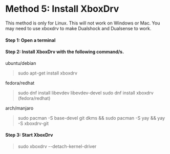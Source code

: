 
# Method 5: Install XboxDrv

This method is only for Linux. This will not work on Windows or Mac. 
You may need to use xboxdrv to make Dualshock and Dualsense to work.


#### Step 1: Open a terminal

#### Step 2: Install XboxDrv with the following command/s.

ubuntu/debian
>  sudo apt-get install xboxdrv 

fedora/redhat

>  sudo dnf install libevdev libevdev-devel
>  sudo dnf install xboxdrv (fedora/redhat)

arch/manjaro

>  sudo pacman -S base-devel git dkms &&
>  sudo pacman -S yay &&
>  yay -S xboxdrv-git

#### Step 3: Start XboxDrv

> sudo xboxdrv --detach-kernel-driver


